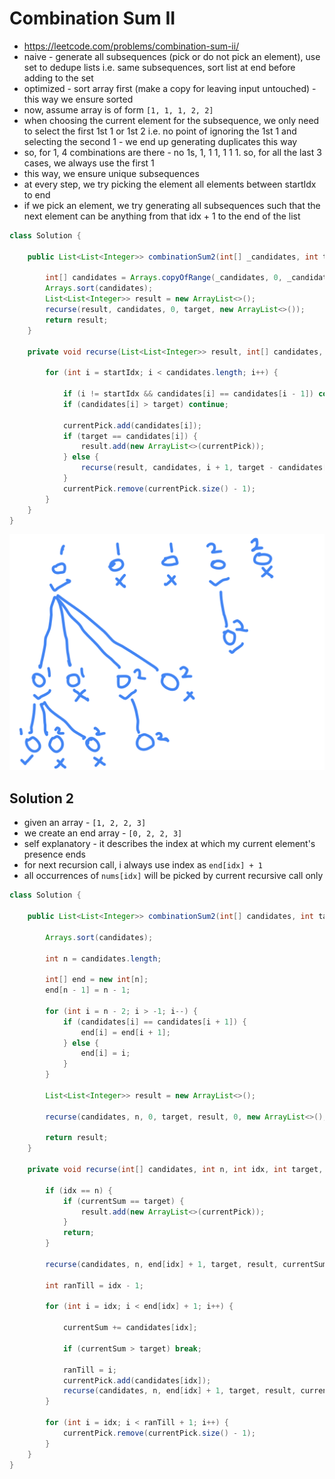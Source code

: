 # Combination Sum II

- https://leetcode.com/problems/combination-sum-ii/
- naive - generate all subsequences (pick or do not pick an element), use set to dedupe lists i.e. same subsequences, sort list at end before adding to the set
- optimized - sort array first (make a copy for leaving input untouched) - this way we ensure sorted
- now, assume array is of form `[1, 1, 1, 2, 2]`
- when choosing the current element for the subsequence, we only need to select the first 1st 1 or 1st 2 i.e. no point of ignoring the 1st 1 and selecting the second 1 - we end up generating duplicates this way
- so, for 1, 4 combinations are there - no 1s, 1, 1 1, 1 1 1. so, for all the last 3 cases, we always use the first 1
- this way, we ensure unique subsequences
- at every step, we try picking the element all elements between startIdx to end
- if we pick an element, we try generating all subsequences such that the next element can be anything from that idx + 1 to the end of the list

```java
class Solution {
    
    public List<List<Integer>> combinationSum2(int[] _candidates, int target) {
        
        int[] candidates = Arrays.copyOfRange(_candidates, 0, _candidates.length);
        Arrays.sort(candidates);
        List<List<Integer>> result = new ArrayList<>();
        recurse(result, candidates, 0, target, new ArrayList<>());
        return result;
    }

    private void recurse(List<List<Integer>> result, int[] candidates, int startIdx, int target, List<Integer> currentPick) {

        for (int i = startIdx; i < candidates.length; i++) {

            if (i != startIdx && candidates[i] == candidates[i - 1]) continue;
            if (candidates[i] > target) continue;

            currentPick.add(candidates[i]);
            if (target == candidates[i]) {
                result.add(new ArrayList<>(currentPick));
            } else {
                recurse(result, candidates, i + 1, target - candidates[i], currentPick);
            }
            currentPick.remove(currentPick.size() - 1);
        }
    }
}
```

![combination sum II intuition](./combination-sum-II-intuition.png)

## Solution 2

- given an array - `[1, 2, 2, 3]`
- we create an end array - `[0, 2, 2, 3]`
- self explanatory - it describes the index at which my current element's presence ends
- for next recursion call, i always use index as `end[idx] + 1`
- all occurrences of `nums[idx]` will be picked by current recursive call only

```java
class Solution {

    public List<List<Integer>> combinationSum2(int[] candidates, int target) {
        
        Arrays.sort(candidates);
        
        int n = candidates.length;

        int[] end = new int[n];
        end[n - 1] = n - 1;

        for (int i = n - 2; i > -1; i--) {
            if (candidates[i] == candidates[i + 1]) {
                end[i] = end[i + 1];
            } else {
                end[i] = i;
            }
        }
        
        List<List<Integer>> result = new ArrayList<>();
        
        recurse(candidates, n, 0, target, result, 0, new ArrayList<>(), end);

        return result;
    }

    private void recurse(int[] candidates, int n, int idx, int target, List<List<Integer>> result, int currentSum, List<Integer> currentPick, int[] end) {

        if (idx == n) {
            if (currentSum == target) {
                result.add(new ArrayList<>(currentPick));
            }
            return;
        }

        recurse(candidates, n, end[idx] + 1, target, result, currentSum, currentPick, end);

        int ranTill = idx - 1;

        for (int i = idx; i < end[idx] + 1; i++) {

            currentSum += candidates[idx];

            if (currentSum > target) break;

            ranTill = i;
            currentPick.add(candidates[idx]);
            recurse(candidates, n, end[idx] + 1, target, result, currentSum, currentPick, end);
        }

        for (int i = idx; i < ranTill + 1; i++) {
            currentPick.remove(currentPick.size() - 1);
        }
    }
}
```
